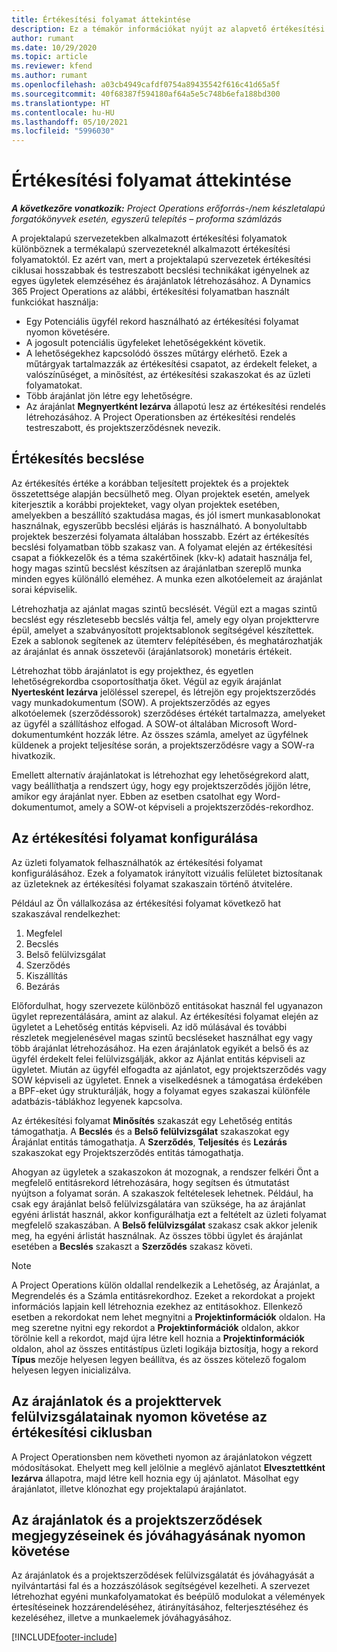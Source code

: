 ```yaml
---
title: Értékesítési folyamat áttekintése
description: Ez a témakör információkat nyújt az alapvető értékesítési folyamatokról.
author: rumant
ms.date: 10/29/2020
ms.topic: article
ms.reviewer: kfend
ms.author: rumant
ms.openlocfilehash: a03cb4949cafdf0754a89435542f616c41d65a5f
ms.sourcegitcommit: 40f68387f594180af64a5e5c748b6efa188bd300
ms.translationtype: HT
ms.contentlocale: hu-HU
ms.lasthandoff: 05/10/2021
ms.locfileid: "5996030"
---
```

# <a name="sales-process-overview"></a>Értékesítési folyamat áttekintése

_**A következőre vonatkozik:** Project Operations erőforrás-/nem készletalapú forgatókönyvek esetén, egyszerű telepítés – proforma számlázás_

A projektalapú szervezetekben alkalmazott értékesítési folyamatok különböznek a termékalapú szervezeteknél alkalmazott értékesítési folyamatoktól. Ez azért van, mert a projektalapú szervezetek értékesítési ciklusai hosszabbak és testreszabott becslési technikákat igényelnek az egyes ügyletek elemzéséhez és árajánlatok létrehozásához. A Dynamics 365 Project Operations az alábbi, értékesítési folyamatban használt funkciókat használja:

- Egy Potenciális ügyfél rekord használható az értékesítési folyamat nyomon követésére.
- A jogosult potenciális ügyfeleket lehetőségekként követik.
- A lehetőségekhez kapcsolódó összes műtárgy elérhető. Ezek a műtárgyak tartalmazzák az értékesítési csapatot, az érdekelt feleket, a valószínűséget, a minősítést, az értékesítési szakaszokat és az üzleti folyamatokat.
- Több árajánlat jön létre egy lehetőségre.
- Az árajánlat **Megnyertként lezárva** állapotú lesz az értékesítési rendelés létrehozásához. A Project Operationsben az értékesítési rendelés testreszabott, és projektszerződésnek nevezik.

## <a name="estimate-a-sale"></a>Értékesítés becslése
Az értékesítés értéke a korábban teljesített projektek és a projektek összetettsége alapján becsülhető meg. Olyan projektek esetén, amelyek kiterjesztik a korábbi projekteket, vagy olyan projektek esetében, amelyekben a beszállító szaktudása magas, és jól ismert munkasablonokat használnak, egyszerűbb becslési eljárás is használható. A bonyolultabb projektek beszerzési folyamata általában hosszabb. Ezért az értékesítés becslési folyamatban több szakasz van. A folyamat elején az értékesítési csapat a fiókkezelők és a téma szakértőinek (kkv-k) adatait használja fel, hogy magas szintű becslést készítsen az árajánlatban szereplő munka minden egyes különálló eleméhez. A munka ezen alkotóelemeit az árajánlat sorai képviselik. 

Létrehozhatja az ajánlat magas szintű becslését. Végül ezt a magas szintű becslést egy részletesebb becslés váltja fel, amely egy olyan projekttervre épül, amelyet a szabványosított projektsablonok segítségével készítettek. Ezek a sablonok segítenek az ütemterv felépítésében, és meghatározhatják az árajánlat és annak összetevői (árajánlatsorok) monetáris értékeit. 

Létrehozhat több árajánlatot is egy projekthez, és egyetlen lehetőségrekordba csoportosíthatja őket. Végül az egyik árajánlat **Nyertesként lezárva** jelöléssel szerepel, és létrejön egy projektszerződés vagy munkadokumentum (SOW). A projektszerződés az egyes alkotóelemek (szerződéssorok) szerződéses értékét tartalmazza, amelyeket az ügyfél a szállításhoz elfogad. A SOW-ot általában Microsoft Word-dokumentumként hozzák létre. Az összes számla, amelyet az ügyfélnek küldenek a projekt teljesítése során, a projektszerződésre vagy a SOW-ra hivatkozik.

Emellett alternatív árajánlatokat is létrehozhat egy lehetőségrekord alatt, vagy beállíthatja a rendszert úgy, hogy egy projektszerződés jöjjön létre, amikor egy árajánlat nyer. Ebben az esetben csatolhat egy Word-dokumentumot, amely a SOW-ot képviseli a projektszerződés-rekordhoz.

## <a name="configure-the-sales-process"></a>Az értékesítési folyamat konfigurálása
Az üzleti folyamatok felhasználhatók az értékesítési folyamat konfigurálásához. Ezek a folyamatok irányított vizuális felületet biztosítanak az üzleteknek az értékesítési folyamat szakaszain történő átvitelére.

Például az Ön vállalkozása az értékesítési folyamat következő hat szakaszával rendelkezhet:

1. Megfelel
2. Becslés
3. Belső felülvizsgálat
4. Szerződés
5. Kiszállítás
6. Bezárás
 
Előfordulhat, hogy szervezete különböző entitásokat használ fel ugyanazon ügylet reprezentálására, amint az alakul. Az értékesítési folyamat elején az ügyletet a Lehetőség entitás képviseli. Az idő múlásával és további részletek megjelenésével magas szintű becsléseket használhat egy vagy több árajánlat létrehozásához. Ha ezen árajánlatok egyikét a belső és az ügyfél érdekelt felei felülvizsgálják, akkor az Ajánlat entitás képviseli az ügyletet. Miután az ügyfél elfogadta az ajánlatot, egy projektszerződés vagy SOW képviseli az ügyletet. Ennek a viselkedésnek a támogatása érdekében a BPF-eket úgy strukturálják, hogy a folyamat egyes szakaszai különféle adatbázis-táblákhoz legyenek kapcsolva.

Az értékesítési folyamat **Minősítés** szakaszát egy Lehetőség entitás támogathatja. A **Becslés** és a **Belső felülvizsgálat** szakaszokat egy Árajánlat entitás támogathatja. A **Szerződés**, **Teljesítés** és **Lezárás** szakaszokat egy Projektszerződés entitás támogathatja.

Ahogyan az ügyletek a szakaszokon át mozognak, a rendszer felkéri Önt a megfelelő entitásrekord létrehozására, hogy segítsen és útmutatást nyújtson a folyamat során. A szakaszok feltételesek lehetnek. Például, ha csak egy árajánlat belső felülvizsgálatára van szüksége, ha az árajánlat egyéni árlistát használ, akkor konfigurálhatja ezt a feltételt az üzleti folyamat megfelelő szakaszában. A **Belső felülvizsgálat** szakasz csak akkor jelenik meg, ha egyéni árlistát használnak. Az összes többi ügylet és árajánlat esetében a **Becslés** szakaszt a **Szerződés** szakasz követi.

> [!NOTE]
> A Project Operations külön oldallal rendelkezik a Lehetőség, az Árajánlat, a Megrendelés és a Számla entitásrekordhoz. Ezeket a rekordokat a projekt információs lapjain kell létrehoznia ezekhez az entitásokhoz. Ellenkező esetben a rekordokat nem lehet megnyitni a **Projektinformációk** oldalon. Ha meg szeretne nyitni egy rekordot a **Projektinformációk** oldalon, akkor törölnie kell a rekordot, majd újra létre kell hoznia a **Projektinformációk** oldalon, ahol az összes entitástípus üzleti logikája biztosítja, hogy a rekord **Típus** mezője helyesen legyen beállítva, és az összes kötelező fogalom helyesen legyen inicializálva.


## <a name="track-revisions-to-quotes-and-project-plans-in-the-sales-cycle"></a>Az árajánlatok és a projekttervek felülvizsgálatainak nyomon követése az értékesítési ciklusban
A Project Operationsben nem követheti nyomon az árajánlatokon végzett módosításokat. Ehelyett meg kell jelölnie a meglévő ajánlatot **Elvesztettként lezárva** állapotra, majd létre kell hoznia egy új ajánlatot. Másolhat egy árajánlatot, illetve klónozhat egy projektalapú árajánlatot.

## <a name="track-comments-and-approvals-of-quotes-and-project-contracts"></a>Az árajánlatok és a projektszerződések megjegyzéseinek és jóváhagyásának nyomon követése
Az árajánlatok és a projektszerződések felülvizsgálatát és jóváhagyását a nyilvántartási fal és a hozzászólások segítségével kezelheti. A szervezet létrehozhat egyéni munkafolyamatokat és beépülő modulokat a vélemények értesítéseinek hozzárendeléséhez, átirányításához, felterjesztéséhez és kezeléséhez, illetve a munkaelemek jóváhagyásához.


[!INCLUDE[footer-include](../includes/footer-banner.md)]